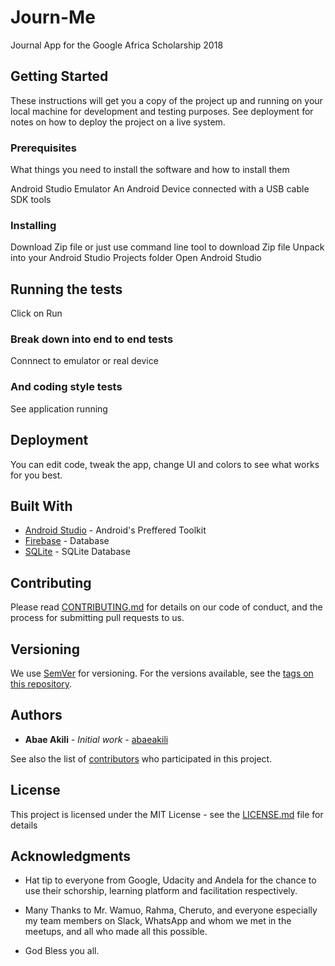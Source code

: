 # Journ-Me
Journal App for the Google Africa Scholarship 2018


## Getting Started

These instructions will get you a copy of the project up and running on your local machine for development and testing purposes. See deployment for notes on how to deploy the project on a live system.

### Prerequisites

What things you need to install the software and how to install them

Android Studio
Emulator
An Android Device connected with a USB cable
SDK tools

### Installing

Download Zip file or just use command line tool to download Zip file
Unpack into your Android Studio Projects folder
Open Android Studio

## Running the tests

Click on Run

### Break down into end to end tests

Connnect to emulator or real device

### And coding style tests

See application running

## Deployment

You can edit code, tweak the app, change UI and colors to see what works for you best.

## Built With

* [Android Studio](http://android.google.com) - Android's Preffered Toolkit
* [Firebase](https://firebase.org/) - Database
* [SQLite](https://sqlite.org) - SQLite Database

## Contributing

Please read [CONTRIBUTING.md](https://gist.github.com/abaeakili/b24679402957c63ec426) for details on our code of conduct, and the process for submitting pull requests to us.

## Versioning

We use [SemVer](http://semver.org/) for versioning. For the versions available, see the [tags on this repository](https://github.com/abaeakili/Journ-Me/tags). 

## Authors

* **Abae Akili** - *Initial work* - [abaeakili](https://github.com/abaeakili)

See also the list of [contributors](https://github.com/abaeakili/Journ-Me/contributors) who participated in this project.

## License

This project is licensed under the MIT License - see the [LICENSE.md](LICENSE.md) file for details

## Acknowledgments

* Hat tip to everyone from Google, Udacity and Andela for the chance to use their schorship, learning platform and facilitation respectively.

* Many Thanks to Mr. Wamuo, Rahma, Cheruto, and everyone especially my team members on Slack, WhatsApp and whom we met in the meetups, and all who made all this possible.

* God Bless you all.

